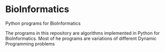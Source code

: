 # BioInformatics
Python programs for BioInformatics 


The programs in this repository are algorithms implemented in Python for BioInformatics.
Most of he programs are variations of different Dynamic Programming problems
